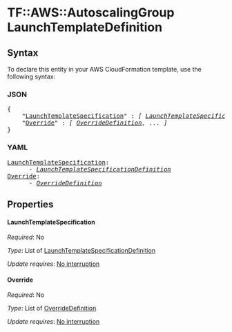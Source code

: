 # TF::AWS::AutoscalingGroup LaunchTemplateDefinition

## Syntax

To declare this entity in your AWS CloudFormation template, use the following syntax:

### JSON

<pre>
{
    "<a href="#launchtemplatespecification" title="LaunchTemplateSpecification">LaunchTemplateSpecification</a>" : <i>[ <a href="launchtemplatespecificationdefinition.md">LaunchTemplateSpecificationDefinition</a>, ... ]</i>,
    "<a href="#override" title="Override">Override</a>" : <i>[ <a href="overridedefinition.md">OverrideDefinition</a>, ... ]</i>
}
</pre>

### YAML

<pre>
<a href="#launchtemplatespecification" title="LaunchTemplateSpecification">LaunchTemplateSpecification</a>: <i>
      - <a href="launchtemplatespecificationdefinition.md">LaunchTemplateSpecificationDefinition</a></i>
<a href="#override" title="Override">Override</a>: <i>
      - <a href="overridedefinition.md">OverrideDefinition</a></i>
</pre>

## Properties

#### LaunchTemplateSpecification

_Required_: No

_Type_: List of <a href="launchtemplatespecificationdefinition.md">LaunchTemplateSpecificationDefinition</a>

_Update requires_: [No interruption](https://docs.aws.amazon.com/AWSCloudFormation/latest/UserGuide/using-cfn-updating-stacks-update-behaviors.html#update-no-interrupt)

#### Override

_Required_: No

_Type_: List of <a href="overridedefinition.md">OverrideDefinition</a>

_Update requires_: [No interruption](https://docs.aws.amazon.com/AWSCloudFormation/latest/UserGuide/using-cfn-updating-stacks-update-behaviors.html#update-no-interrupt)

